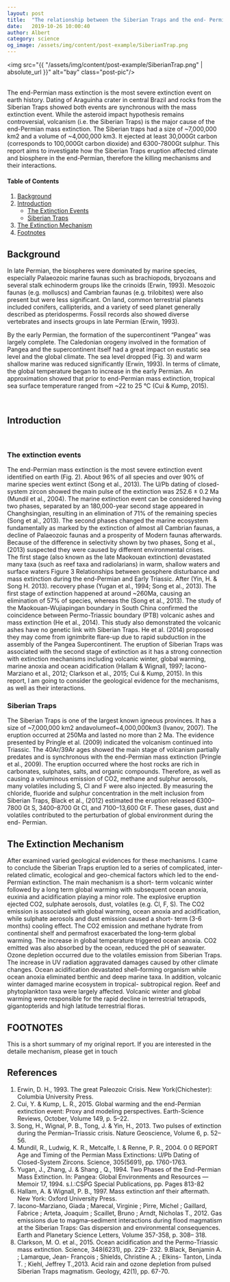 ```yaml
---
layout: post
title:  "The relationship between the Siberian Traps and the end- Permian mass extinction"
date:   2019-10-26 10:00:40
author: Albert
category: science
og_image: /assets/img/content/post-example/SiberianTrap.png
---
```

<!-- Global site tag (gtag.js) - Google Analytics -->
<script async src="https://www.googletagmanager.com/gtag/js?id=G-QY6RDJK8PM"></script>
<script>
  window.dataLayer = window.dataLayer || [];
  function gtag(){dataLayer.push(arguments);}
  gtag('js', new Date());

  gtag('config', 'G-QY6RDJK8PM');
</script>
<img src="{{ "/assets/img/content/post-example/SiberianTrap.png" | absolute_url }}" alt="bay" class="post-pic"/>
<br />
<br />

The end-Permian mass extinction is the most severe extinction event on earth history. Dating of Araguinha crater in central Brazil and rocks from the Siberian Traps showed both events are synchronous with the mass extinction event. While the asteroid impact hypothesis remains controversial, volcanism (i.e. the Siberian Traps) is the major cause of the end-Permian mass extinction. The Siberian traps had a size of ~7,000,000 km2 and a volume of ~4,000,000 km3. It ejected at least 30,000Gt carbon (corresponds to 100,000Gt carbon dioxide) and 6300-7800Gt sulphur. This report aims to investigate how the Siberian Traps eruption affected climate and biosphere in the end-Permian, therefore the killing mechanisms and their interactions.
<br />


#### Table of Contents
1. [Background](#background)
2. [Introduction](#introduction)
    * [The Extinction Events](#The-extinction-events)
    * [Siberian Traps](#siberian-traps)
3. [The Extinction Mechanism](#the-extinction-mechanism)
4. [Footnotes](#footnotes)

## Background
In late Permian, the biospheres were dominated by marine species, especially Palaeozoic marine faunas such as brachiopods, bryozoans and several stalk echinoderm groups like the crinoids (Erwin, 1993). Mesozoic faunas (e.g. molluscs) and Cambrian faunas (e.g. trilobites) were also present but were less significant. On land, common terrestrial planets included conifers, callipterids, and a variety of seed planet generally described as pteridosperms. Fossil records also showed diverse vertebrates and insects groups in late Permian (Erwin, 1993). 

By the early Permian, the formation of the supercontinent “Pangea” was largely complete. The Caledonian orogeny involved in the formation of Pangea and the supercontinent itself had a great impact on eustatic sea level and the global climate. The sea level dropped (Fig. 3) and warm shallow marine was reduced significantly (Erwin, 1993). In terms of climate, the global temperature began to increase in the early Permian. An approximation showed that prior to end-Permian mass extinction, tropical sea surface temperature ranged from ~22 to 25 °C (Cui & Kump, 2015).

<br />

## Introduction
<br />

### The extinction events 
The end-Permian mass extinction is the most severe extinction event identified on earth (Fig. 2). About 96% of all species and over 90% of marine species went extinct (Song et al., 2013). The U/Pb dating of closed-system zircon showed the main pulse of the extinction was 252.6 ± 0.2 Ma (Mundil et al., 2004). The marine extinction event can be considered having two phases, separated by an 180,000-year second stage appeared in Changhsingian, resulting in an elimination of 71% of the remaining species (Song et al., 2013). The second phases changed the marine ecosystem fundamentally as marked by the extinction of almost all Cambrian faunas, a decline of Palaeozoic faunas and a prosperity of Modern faunas afterwards. Because of the difference in selectivity shown by two phases, Song et al., (2013) suspected they were caused by different environmental crises.
<br />
The first stage (also known as the late Maokouan extinction) devastated many taxa (such as reef taxa and radiolarians) in warm, shallow waters and surface waters
 Figure 3 Relationships between geosphere disturbance and mass extinction during the end-Permian and Early Triassic. After (Yin, H. & Song H. 2013).
recovery phase (Yugan et al., 1994; Song et al., 2013). The first stage of extinction happened at around ~260Ma, causing an elimination of 57% of species, whereas the (Song et al., 2013). The study of the Maokouan-Wujiapingan boundary in South China confirmed the coincidence between Permo-Triassic boundary (PTB) volcanic
ashes and mass extinction (He et al., 2014). This study also demonstrated the volcanic ashes have no genetic link with Siberian Traps. He et al. (2014) proposed they may come from ignimbrite flare-up due to rapid subduction in the assembly of the Pangea Supercontinent. The eruption of Siberian Traps was associated with the second stage of extinction as it has a strong connection with extinction mechanisms including volcanic winter, global warming, marine anoxia and ocean acidification (Hallam & Wignall, 1997; Iacono-Marziano et al., 2012; Clarkson et al., 2015; Cui & Kump, 2015). In this report, I am going to consider the geological evidence for the mechanisms, as well as their interactions.
<br />

### Siberian Traps

The Siberian Traps is one of the largest known igneous provinces. It has a size of ~7,000,000 km2 andavolumeof~4,000,000km3 (Ivanov, 2007). The eruption occurred at 250Ma and lasted no more than 2 Ma. The evidence presented by Pringle et al. (2009) indicated the volcanism continued into Triassic. The 40Ar/39Ar ages showed the main stage of volcanism partially predates and is synchronous with the end-Permian mass extinction (Pringle et al., 2009). The eruption occurred where the host rocks are rich in carbonates, sulphates, salts, and organic compounds. Therefore, as well as causing a voluminous emission of CO2, methane and sulphur aerosols, many volatiles including S, Cl and F were also injected. By measuring the chloride, fluoride and sulphur concentration in the melt inclusion from Siberian Traps, Black et al., (2012) estimated the eruption released 6300–7800 Gt S, 3400–8700 Gt Cl, and 7100–13,600 Gt F. These gases, dust and volatiles contributed to the perturbation of global environment during the end- Permian.
<br />

## The Extinction Mechanism
After examined varied geological evidences for these mechanisms. I came to conclude the Siberian Traps eruption led to a series of complicated, inter-related climatic, ecological and geo-chemical factors which led to the end-Permian extinction. The main mechanism is a short- term volcanic winter followed by a long term global warming with subsequent ocean anoxia, euxinia and acidification playing a minor role. The explosive eruption ejected CO2, sulphate aerosols, dust, volatiles (e.g. Cl, F, S). The CO2 emission is associated with global warming, ocean anoxia and acidification, while sulphate aerosols and dust emission caused a short- term (3-6 months) cooling effect. The CO2 emission and methane hydrate from continental shelf and permafrost exacerbated the long-term global warming. The increase in global temperature triggered ocean anoxia. CO2 emitted was also absorbed by the ocean, reduced the pH of seawater. Ozone depletion occurred due to the volatiles emission from Siberian Traps. The increase in UV radiation aggravated damages caused by other climate changes. Ocean acidification devastated shell–forming organism while ocean anoxia eliminated benthic and deep marine taxa. In addition, volcanic winter damaged marine ecosystem in tropical- subtropical region. Reef and phytoplankton taxa were largely affected. Volcanic winter and global warming were responsible for the rapid decline in terrestrial tetrapods, gigantopterids and high latitude terrestrial floras.

## FOOTNOTES

This is a short summary of my original report. If you are interested in the detaile mechanism, please get in touch
<h2 class="section-heading">References</h2>

1. Erwin, D. H., 1993. The great Paleozoic Crisis. New York(Chichester): Columbia University Press.
2. Cui, Y. & Kump, L. R., 2015. Global warming and the end-Permian extinction event: Proxy and modeling perspectives. Earth-Science Reviews, October, Volume 149, p. 5–22.
3. Song, H., Wignal, P. B., Tong, J. & Yin, H., 2013. Two pulses of extinction during the Permian–Triassic crisis. Nature Geoscience, Volume 6, p. 52–56.
4. Mundil, R., Ludwig, K. R., Metcalfe, I. & Renne, P. R., 2004. 0 0 REPORT Age and Timing of the Permian Mass Extinctions: U/Pb Dating of Closed-System Zircons. Science, 305(5691), pp. 1760-1763.
5. Yugan, J., Zhang, J. & Shang , Q., 1994. Two Phases of the End-Permian Mass Extinction. In: Pangea: Global Environments and Resources — Memoir 17, 1994. s.l.:CSPG Special Publications, pp. Pages 813-82
6. Hallam, A. & Wignall, P. B., 1997. Mass extinction anf their aftermath. New York: Oxford University Press.
7. Iacono-Marziano, Giada ; Marecal, Virginie ; Pirre, Michel ; Gaillard, Fabrice ; Arteta, Joaquim ; Scaillet, Bruno ; Arndt, Nicholas T., 2012. Gas emissions due to magma–sediment interactions during flood magmatism at the Siberian Traps: Gas dispersion and environmental consequences. Earth and Planetary Science Letters, Volume 357-358, p. 308– 318.
8. Clarkson, M. O. et al., 2015. Ocean acidification and the Permo-Triassic mass extinction. Science, 348(6231), pp. 229- 232.
9.Black, Benjamin A. ; Lamarque, Jean- François ; Shields, Christine A. ; Elkins- Tanton, Linda T. ; Kiehl, Jeffrey T.,2013. Acid rain and ozone depletion from pulsed Siberian Traps magmatism. Geology, 42(1), pp. 67-70.
